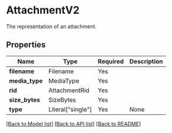 # AttachmentV2

The representation of an attachment.

## Properties
| Name | Type | Required | Description |
| ------------ | ------------- | ------------- | ------------- |
**filename** | Filename | Yes |  |
**media_type** | MediaType | Yes |  |
**rid** | AttachmentRid | Yes |  |
**size_bytes** | SizeBytes | Yes |  |
**type** | Literal["single"] | Yes | None |


[[Back to Model list]](../../README.md#documentation-for-models) [[Back to API list]](../../README.md#documentation-for-api-endpoints) [[Back to README]](../../README.md)
